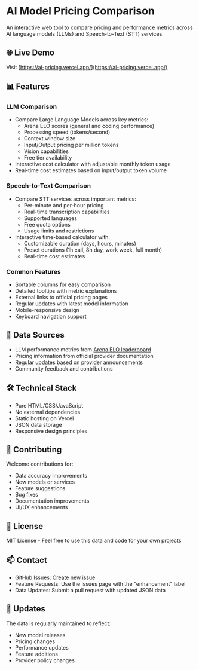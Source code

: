 # AI Model Pricing Comparison

An interactive web tool to compare pricing and performance metrics across AI language models (LLMs) and Speech-to-Text (STT) services.

## 🌐 Live Demo
Visit [https://ai-pricing.vercel.app/](https://ai-pricing.vercel.app/)

## 📊 Features

### LLM Comparison
- Compare Large Language Models across key metrics:
  - Arena ELO scores (general and coding performance)
  - Processing speed (tokens/second)
  - Context window size
  - Input/Output pricing per million tokens
  - Vision capabilities
  - Free tier availability
- Interactive cost calculator with adjustable monthly token usage
- Real-time cost estimates based on input/output token volume

### Speech-to-Text Comparison
- Compare STT services across important metrics:
  - Per-minute and per-hour pricing
  - Real-time transcription capabilities
  - Supported languages
  - Free quota options
  - Usage limits and restrictions
- Interactive time-based calculator with:
  - Customizable duration (days, hours, minutes)
  - Preset durations (1h call, 8h day, work week, full month)
  - Real-time cost estimates

### Common Features
- Sortable columns for easy comparison
- Detailed tooltips with metric explanations
- External links to official pricing pages
- Regular updates with latest model information
- Mobile-responsive design
- Keyboard navigation support

## 🔄 Data Sources
- LLM performance metrics from [Arena ELO leaderboard](https://chat.lmsys.org/?leaderboard)
- Pricing information from official provider documentation
- Regular updates based on provider announcements
- Community feedback and contributions

## 🛠️ Technical Stack
- Pure HTML/CSS/JavaScript
- No external dependencies
- Static hosting on Vercel
- JSON data storage
- Responsive design principles

## 🤝 Contributing
Welcome contributions for:
- Data accuracy improvements
- New models or services
- Feature suggestions
- Bug fixes
- Documentation improvements
- UI/UX enhancements

## 📝 License
MIT License - Feel free to use this data and code for your own projects

## 📫 Contact
- GitHub Issues: [Create new issue](https://github.com/WiegerWolf/ai-pricing/issues)
- Feature Requests: Use the issues page with the "enhancement" label
- Data Updates: Submit a pull request with updated JSON data

## 🔄 Updates
The data is regularly maintained to reflect:
- New model releases
- Pricing changes
- Performance updates
- Feature additions
- Provider policy changes
